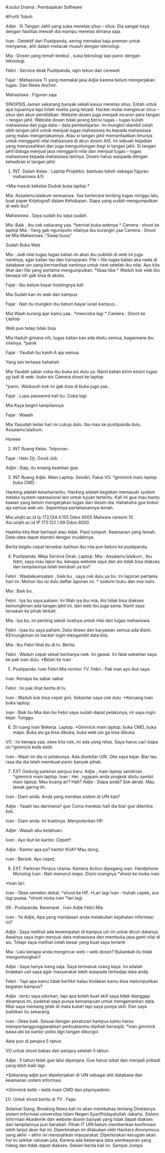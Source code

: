#Judul Drama : Pembajakan Software

#Profil Tokoh

Adjie : Si Tangan Jahil yang suka meretas situs – situs. Dia sangat kaya dengan fasilitas mewah dia mampu meretas dimana saja.

Ivan : Detektif dari Pustipanda, sering memakai baju preman untuk menyamar, ahli dalam melacak musuh dengan teknologi.

Mia : Dosen yang lemah lembut , suka teknologi tapi panic dengan teknologi.

Febri : Service desk Pustipanda, rajin tekun dan cerewet

Fajar : Mahasiswa TI yang memakai jasa Adjie karena belum mengerjakan tugas. Dan News Anchor.

Mahasiswa : Figuran saja

SINOPSIS
Jaman sekarang banyak sekali kasus meretas situs. Entah untuk apa tujuannya tapi inilah realita yang terjadi. Hacker mulai mengincar situs – situs dan akun pendidikan. Website dosen juga menjadi incaran para tangan – tangan jahil. Website dosen tidak jarang berisi tugas – tugas kuliah mahasiswa dan juga data – data pembelajaran. Ini mungkin diambil celah oleh tangan jahil untuk menjual tugas mahasiswa itu kepada mahasiswa yang malas mengerjakannya. Atau si tangan jahil memanfaatkan ilmunya untuk mengganti nilai mahasiswa di akun dosen AIS. Ini sebuah kejadian yang menyusahkan dan juga menguntungan bagi si tangan jahil. Si tangan jahil diduga menjual jasa mengganti nilai dan menjual tugas – tugas mahasiswa kepada mahasiswa lainnya. Dosen harus waspada dengan kehadiran si tangan jahil.


01.  INT. Dalam Kelas : Laptop Projektor, bantuan tokoh sebagai figuran mahasiswa 4/5

*Mia masuk kekelas Duduk buka laptop *

Mia :Assalamu’alaikum semuanya. Yaa berbicara tentang tugas minggu lalu, buat paper Kriptografi dalam Kehidupan. Siapa yang sudah mengumpulkan di web ibu?

Mahasiswa : Saya sudah bu saya sudah.

Mia :Baik , ibu cek sekarang yaa.
*berniat buka webnya *
Camera : shoot ke laptop
Mia : Yang gak ngumpulin nilainya ibu kurangin yaa 
Camera : Shoot ke Mia
Mahasiswa :“Siaap buuu”

Sudah Buka Web

Mia : Jadi nilai tugas tugas kalian ini akan ibu publish di web ini juga nantinya, agar kalian tau dan transparan. File – file tugas kalian aka nada di database uin yang bermanfaat nantinya untuk riset setelah ibu nilai. Ayo kita lihat dari file yang pertama mengumpulkan.
*tibaa tiba *
Waduh kok web ibu kenapa nih gak bisa di akses.

Fajar : Ibu belum bayar hostingnya kali

Mia
Sudah kan ini web dari kampus

Fajar : Nah itu mungkin ibu belum bayar iuran kampus..

Mia
Waah kurang ajar kamu yaa..
*mencoba lagi *
Camera : Shoot ke Laptop

Web pun tetap tidak bisa

Mia
Haduh gimana nih, tugas kalian kan ada disitu semua, bagaimana ibu nilainya. *panik

Fajar : Yaudah bu kasih A aja semua.

Yang lain tertawa hahahah

Mia
Yaudah sabar coba ibu buka ais dulu ya. Nanti kalian kirim kesini tugas yg tadi di web.
*buka ais*
Camera shoot ke laptop

*panic. Waduuuh kok ini gak bisa di buka juga yaa..

Fajar : Lupa password kali bu. Coba lagi.

Mia
Kaya begini tampilannya

Fajar : Waaah

Mia
Yasudah kelas hari ini cukup dulu. Ibu mau ke pustipanda dulu. Assalamu’alaikum.

Horeee

02.  INT Ruang Kelas. Telponan.

Fajar : Halo Dji, Good Job.

Adjie : Siap, itu emang keahlian gue.


03.   INT Ruang Adjie. Main Laptop. Sendiri. Pakai VO.
*gimmick main laptop buka CMD.

Hacking adalah keseharianku. Hacking adalah kegiatan memasuki system melalui system operasional lain untuk tujuan tertentu. Kali ini gue mau bantu kawan yang belum mengerjakan tugas dari dosen dia. Hahahaha gue bobol aja semua web uin. Sepertinya pertahanannya lemah.

Mia.uinjkt.ac.id
Ip 172.134.4.155
Ddos 9000
Malware ransom 10
Ais.uinjkt.ac.id
IP 172.122.1.99
Ddos 8000

Haahha kita lihat berhasil atau tidak. Pasti lumpuh. Keamanan yang lemah. Data-data dapat diambil dengan mudahnya.

Berita begitu cepat tersebar bahkan Ibu mia pun belum ke pustipanda.

04.   Pustipanda. Meja Service Desk. Laptop.
Mia :
Assalamu’alaikum , Ibu febri, saya mau lapor bu, kenapa website saya dan ais tidak bisa diakses dan tampilannya telah berubah ya bu?

Febri :
Waalaikumsalam , baik bu , saya cek dulu ya bu. Ini laporan pertama hari ini. Mohon ibu isi dulu daftar laporan ini. * sodorin buku dan mia nulis.

Mia :
Baik bu.

Febri : Iya bu saya paham. Ini
Wah iya ibu mia, Ais tidak bisa diakses kemungkinan ada tangan jahil ini, dan web ibu juga sama. Nanti saya teruskan ke pihak terkait.

Mia :
Iya bu, ini penting sekali soalnya untuk nilai dan tugas mahasiswa.

Febri : Iyaa bu saya paham. Data dosen dan karyawan semua ada disini. KEmungkinan ini hacker ingin mengambil data kita.

Mia :
Ibu Febri lihat itu di tv. Berita.

Febri :
Waduh cepat sekali beritanya naik. Ini gawat. Ini fatal sebentar saya ke pak ivan dulu. *Belari ke ivan

05.   Pustipanda. Ivan Febri Mia nonton TV.
Febri : Pak ivan ayo ikut saya.

Ivan :Kenapa bu sabar sabar.

Febri : Ini pak lihat berita di tv.

Ivan : Waduh kok bisa cepet gini. Sebantar saya cek dulu. *Keruang Ivan buka laptop.

Ivan : Baik bu Mia dan bu Febri saya sudah dapat pelakunya, ini saya ingin kejar. Tunggu.

06.   Di ruang Ivan Bekerja. Laptop.
*Gimmick main laptop, buka CMD, buka maps. Buka ais ga bisa dibuka, buka web uin ga bisa dibuka.

VO : Ini kenapa yaa, okee kita cek, ini ada yang retas. Saya harus cari siapa ini.*gimmick ketik ketik

Ivan : Waah ini dia ni pelakunya. Ada disekitar UIN. Oke saya kejar. Biar tau rasa dia dia telah membuat panic banyak pihak.

07.   EXT Gedung parkiran perpus baru. Adjie , main laptop sendirian.
*gimmick main laptop.
Ivan :
Hei , ngapain anda jongkok disitu sambil main laptop. Mau buang air? Hah?
Adjie :
Siapa anda? Sok akrab. Mau lawak garing iih..

Ivan :
Diam anda. Anda yang meretas sistem di UIN kan?

Adjie :
Yaaah tau darimana? gue Cuma meretas hati dia biar gue diterima kok.

Ivan :
Diam anda. Ini buktinya. Menyodorkan HP.

Adjie :
Waaah aku ketahuan.

Ivan : Ayo ikut ke kantor. Cepet!!

Adjie :
Kantor apa pa? kantor KUA? Mau dong..

Ivan : Berisik. Ayo cepet..

08. EXT. Parkiran Perpus Utama. Kamera Action dipegang ivan. Handphone
Monolog
Ivan : Nah menurut maps. Disini orangnya *shoot ke muka ivan.

*Ivan lari.

Ivan : Okee semakin dekat. *shoot ke HP.
 *Lari lagi
Ivan : Huhah capek, aus lagi puasa. *shoot muka ivan
*lari lagi.

09 . Pustipanda. Berempat . Ivan Adjie Febri Mia

Ivan : Ya Adjie, Apa yang mendasari anda melakukan kejahatan informasi ini?

Adjie : Saya melihat ada kesempatan di kampus uin ini untuk dicuri datanya. Awalnya saya ingin menjual data mahasiswa dan membuka jasa ganti nilai di ais. Tetapi saya melihat celah besar yang buat saya tertarik

Mia : Lalu kenapa anda mengincar web – web dosen? Bukankah itu tidak menguntungkan?

Adjie : Saya hanya iseng saja. Saya termasuk orang kaya. Ini adalah tindakan usil saya agar masyarakat lebih waspada terhadap data anda.

Febri : Tapi apa kamu tidak berfikir kalau tindakan kamu bisa melumpuhkan kegiatan kampus?

Adjie : tentu saya pikirkan, tapi apa boleh buat skill saya tidak dianggap dikampus ini, padahal saya punya kemampuan untuk mengamankan data. Nilai saya memang jelek di mata kuliah tapi saya punya skill. Dan saya buktikan itu sekarang.

Ivan : Okee baik. Sesuai dengan peraturan kampus kamu harus mempertanggungjawabkan perbuatanmu dipihak berwajib. *ivan gimmick bawa abi ke kantor polisi dgn tangan diborgol.

Abie pun di penjara 5 tahun

VO untuk shoot bebas dari penjara setelah 5 tahun.

Adjie : 5 tahun telah gue lalui dipenjara. Gue harus tobat dan menjadi pribadi yang lebih baik lagi.


*Sekarang adjie pun dipekerjakan di UIN sebagai ahli database dan keamanan sistem informasi.

*Gimmick ketik – ketik main CMD dan phpmyadmin.

10. Untuk shoot berita di TV . Fajar.


Selamat Siang, Breaking News kali ini akan membahas tentang Diretasnya sistem informasi universitas Islam Negeri Syarifhidayatullah Jakarta. Sistem Informasi Akademik dan website dosen banyak yang tidak dapat diakses dan tampilannya pun berubah. Pihak IT UIN belum memberikan konfirmasi lebih lanjut akan hal ini. Diperkirakan ini dilakukan oleh Hackers Anonymous yang akhir – akhir ini meresahkan masyarakat. Diperkirakan kerugian akan hal ini sekitar ratusan juta. Karena ada beberapa data pembayaran yang hilang dan tidak dapat diakses. Sekian berita kali ini. Sampai Jumpa
